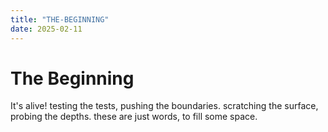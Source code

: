 ```yaml
---
title: "THE-BEGINNING"
date: 2025-02-11
---
```

# The Beginning

It's alive!
testing the tests, pushing the boundaries.
scratching the surface, probing the depths.
these are just words, to fill some space.
